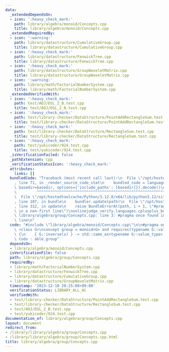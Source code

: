 ```yaml
---
data:
  _extendedDependsOn:
  - icon: ':heavy_check_mark:'
    path: library/algebra/monoid/Concepts.cpp
    title: library/algebra/monoid/Concepts.cpp
  _extendedRequiredBy:
  - icon: ':warning:'
    path: library/datastructure/CumulativeGroup.cpp
    title: library/datastructure/CumulativeGroup.cpp
  - icon: ':heavy_check_mark:'
    path: library/datastructure/FenwickTree.cpp
    title: library/datastructure/FenwickTree.cpp
  - icon: ':heavy_check_mark:'
    path: library/datastructure/GroupWaveletMatrix.cpp
    title: library/datastructure/GroupWaveletMatrix.cpp
  - icon: ':warning:'
    path: library/math/FactorialNumberSystem.cpp
    title: library/math/FactorialNumberSystem.cpp
  _extendedVerifiedWith:
  - icon: ':heavy_check_mark:'
    path: test/AOJ/DSL_2_B.test.cpp
    title: test/AOJ/DSL_2_B.test.cpp
  - icon: ':heavy_check_mark:'
    path: test/library-checker/DataStructure/PointAddRectangleSum.test.cpp
    title: test/library-checker/DataStructure/PointAddRectangleSum.test.cpp
  - icon: ':heavy_check_mark:'
    path: test/library-checker/DataStructure/RectangleSum.test.cpp
    title: test/library-checker/DataStructure/RectangleSum.test.cpp
  - icon: ':heavy_check_mark:'
    path: test/yukicoder/924.test.cpp
    title: test/yukicoder/924.test.cpp
  _isVerificationFailed: false
  _pathExtension: cpp
  _verificationStatusIcon: ':heavy_check_mark:'
  attributes:
    links: []
  bundledCode: "Traceback (most recent call last):\n  File \"/opt/hostedtoolcache/Python/3.12.0/x64/lib/python3.12/site-packages/onlinejudge_verify/documentation/build.py\"\
    , line 71, in _render_source_code_stat\n    bundled_code = language.bundle(stat.path,\
    \ basedir=basedir, options={'include_paths': [basedir]}).decode()\n          \
    \         ^^^^^^^^^^^^^^^^^^^^^^^^^^^^^^^^^^^^^^^^^^^^^^^^^^^^^^^^^^^^^^^^^^^^^^^^^^^^^^^^^\n\
    \  File \"/opt/hostedtoolcache/Python/3.12.0/x64/lib/python3.12/site-packages/onlinejudge_verify/languages/cplusplus.py\"\
    , line 187, in bundle\n    bundler.update(path)\n  File \"/opt/hostedtoolcache/Python/3.12.0/x64/lib/python3.12/site-packages/onlinejudge_verify/languages/cplusplus_bundle.py\"\
    , line 312, in update\n    raise BundleErrorAt(path, i + 1, \"#pragma once found\
    \ in a non-first line\")\nonlinejudge_verify.languages.cplusplus_bundle.BundleErrorAt:\
    \ library/algebra/group/Concepts.cpp: line 3: #pragma once found in a non-first\
    \ line\n"
  code: "#include \"library/algebra/monoid/Concepts.cpp\"\n\n#pragma once\n\ntemplate\
    \ <class G>\nconcept group = monoid<G> and requires(typename G::value_type x)\
    \ {\n    { G::inverse(x) } -> std::same_as<typename G::value_type>;\n};\n\n//\
    \ todo : able_group"
  dependsOn:
  - library/algebra/monoid/Concepts.cpp
  isVerificationFile: false
  path: library/algebra/group/Concepts.cpp
  requiredBy:
  - library/math/FactorialNumberSystem.cpp
  - library/datastructure/FenwickTree.cpp
  - library/datastructure/CumulativeGroup.cpp
  - library/datastructure/GroupWaveletMatrix.cpp
  timestamp: '2023-12-10 20:25:08+09:00'
  verificationStatus: LIBRARY_ALL_AC
  verifiedWith:
  - test/library-checker/DataStructure/PointAddRectangleSum.test.cpp
  - test/library-checker/DataStructure/RectangleSum.test.cpp
  - test/AOJ/DSL_2_B.test.cpp
  - test/yukicoder/924.test.cpp
documentation_of: library/algebra/group/Concepts.cpp
layout: document
redirect_from:
- /library/library/algebra/group/Concepts.cpp
- /library/library/algebra/group/Concepts.cpp.html
title: library/algebra/group/Concepts.cpp
---
```

